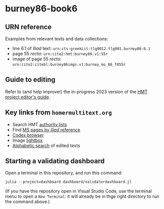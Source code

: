 # burney86-book6

## URN reference

Examples from relevant texts and data collections:

- line 6.1 of *Iliad* text: `urn:cts:greekLit:tlg0012.tlg001.burney86:6.1`
- page 55 *recto*: `urn:cite2:hmt:burney86.v1:55r`
- image of page 55 *recto*: `urn:cite2:citebl:burney86imgs.v1:burney_ms_86_f055r`


## Guide to editing

Refer to (and help improve!) the in-progress 2023 version of the [HMT project editor's guide](http://homermultitext.github.io/hmt-editors-guide/).


## Key links from `homermultitext.org`

- Search HMT [authority lists](https://www.homermultitext.org/authlists/)
- Find [MS pages by *Iliad* reference](https://www.homermultitext.org/iliad-browser/)
- [Codex browser](https://www.homermultitext.org/codex-browser/)
- Image [lightbox](https://www.homermultitext.org/lightbox/)
- [Alphabetic search](https://www.homermultitext.org/alpha-search/) of edited texts

## Starting a validating dashboard

Open a terminal in this repository, and run this command:

    julia --project=dashboard dashboard/validatordashboard.jl

    
(If you have this repository open in Visual Studio Code, use the terminal menu to open a `New Terminal`: it will already be in thge right directory to run the command above.)    
